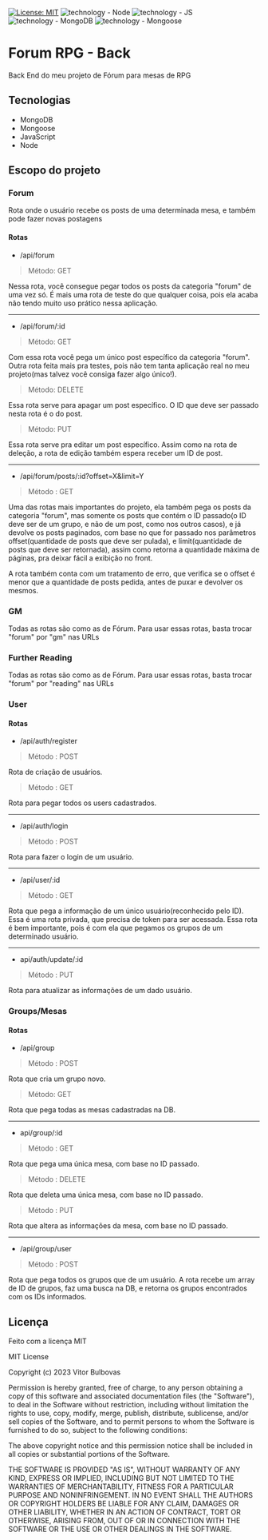 [![License: MIT](https://img.shields.io/badge/License-MIT-yellow.svg)](https://opensource.org/licenses/MIT) ![technology - Node](https://img.shields.io/badge/Node-orange) ![technology - JS](https://img.shields.io/badge/JavaScript-yellow) ![technology - MongoDB](https://img.shields.io/badge/MongoDB-green) ![technology - Mongoose](https://img.shields.io/badge/Mongoose-red)

# Forum RPG - Back

Back End do meu projeto de Fórum para mesas de RPG

## Tecnologias

- MongoDB
- Mongoose
- JavaScript
- Node

## Escopo do projeto

### Forum

Rota onde o usuário recebe os posts de uma determinada mesa, e também pode fazer novas postagens

#### Rotas

- /api/forum

> Método: GET

Nessa rota, você consegue pegar todos os posts da categoria "forum" de uma vez só. É mais uma rota de teste do que qualquer coisa, pois ela acaba não tendo muito uso prático nessa aplicação.

---

- /api/forum/:id

> Método: GET

Com essa rota você pega um único post específico da categoria "forum". Outra rota feita mais pra testes, pois não tem tanta aplicação real no meu projeto(mas talvez você consiga fazer algo único!).

> Método: DELETE

Essa rota serve para apagar um post específico. O ID que deve ser passado nesta rota é o do post.

> Método: PUT

Essa rota serve pra editar um post específico. Assim como na rota de deleção, a rota de edição também espera receber um ID de post.

---

- /api/forum/posts/:id?offset=X&limit=Y

> Método : GET

Uma das rotas mais importantes do projeto, ela também pega os posts da categoria "forum", mas somente os posts que contém o ID passado(o ID deve ser de um grupo, e não de um post, como nos outros casos), e já devolve os posts paginados, com base no que for passado nos parâmetros offset(quantidade de posts que deve ser pulada), e limit(quantidade de posts que deve ser retornada), assim como retorna a quantidade máxima de páginas, pra deixar fácil a exibição no front.

A rota também conta com um tratamento de erro, que verifica se o offset é menor que a quantidade de posts pedida, antes de puxar e devolver os mesmos.

### GM

Todas as rotas são como as de Fórum. Para usar essas rotas, basta trocar "forum" por "gm" nas URLs

### Further Reading

Todas as rotas são como as de Fórum. Para usar essas rotas, basta trocar "forum" por "reading" nas URLs

### User

#### Rotas

- /api/auth/register

> Método : POST

Rota de criação de usuários.

> Método : GET

Rota para pegar todos os users cadastrados.

---

- /api/auth/login

> Método : POST

Rota para fazer o login de um usuário.

---

- /api/user/:id

> Método : GET

Rota que pega a informação de um único usuário(reconhecido pelo ID). Essa é uma rota privada, que precisa de token para ser acessada. Essa rota é bem importante, pois é com ela que pegamos os grupos de um determinado usuário.

---

- api/auth/update/:id

> Método : PUT

Rota para atualizar as informações de um dado usuário.

### Groups/Mesas

#### Rotas

- /api/group

> Método : POST

Rota que cria um grupo novo.

> Método: GET

Rota que pega todas as mesas cadastradas na DB.

---

- api/group/:id

> Método : GET

Rota que pega uma única mesa, com base no ID passado.

> Método : DELETE

Rota que deleta uma única mesa, com base no ID passado.

> Método : PUT

Rota que altera as informações da mesa, com base no ID passado.

---

- /api/group/user

> Método : POST

Rota que pega todos os grupos que de um usuário. A rota recebe um array de ID de grupos, faz uma busca na DB, e retorna os grupos encontrados com os IDs informados.

## Licença

Feito com a licença MIT

MIT License

Copyright (c) 2023 Vitor Bulbovas

Permission is hereby granted, free of charge, to any person obtaining a copy
of this software and associated documentation files (the "Software"), to deal
in the Software without restriction, including without limitation the rights
to use, copy, modify, merge, publish, distribute, sublicense, and/or sell
copies of the Software, and to permit persons to whom the Software is
furnished to do so, subject to the following conditions:

The above copyright notice and this permission notice shall be included in all
copies or substantial portions of the Software.

THE SOFTWARE IS PROVIDED "AS IS", WITHOUT WARRANTY OF ANY KIND, EXPRESS OR
IMPLIED, INCLUDING BUT NOT LIMITED TO THE WARRANTIES OF MERCHANTABILITY,
FITNESS FOR A PARTICULAR PURPOSE AND NONINFRINGEMENT. IN NO EVENT SHALL THE
AUTHORS OR COPYRIGHT HOLDERS BE LIABLE FOR ANY CLAIM, DAMAGES OR OTHER
LIABILITY, WHETHER IN AN ACTION OF CONTRACT, TORT OR OTHERWISE, ARISING FROM,
OUT OF OR IN CONNECTION WITH THE SOFTWARE OR THE USE OR OTHER DEALINGS IN THE
SOFTWARE.

